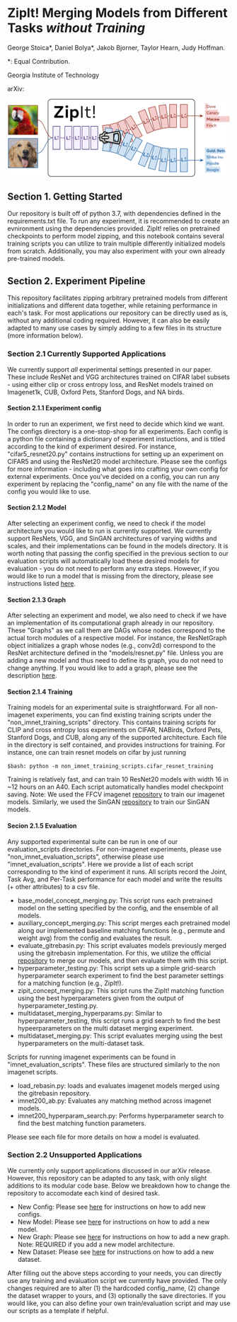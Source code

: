 # ZipIt! Merging Models from Different Tasks *without Training* 

George Stoica*, Daniel Bolya*, Jakob Bjorner, Taylor Hearn, Judy Hoffman.

*: Equal Contribution.

Georgia Institute of Technology



arXiv: 

![](figures/concept.png)

## Section 1. Getting Started
Our repository is built off of python 3.7, with dependencies defined in the requirements.txt file. To run any experiment, it is recommended to create an evnironment using the dependencies provided. ZipIt! relies on pretrained checkpoints to perform model zipping, and this notebook contains several training scripts you can utilize to train multiple differently initialized models from scratch. Additionally, you may also experiment with your own already pre-trained models. 

## Section 2. Experiment Pipeline
This repository facilitates zipping arbitrary pretrained models from different initializations and different data together, while retaining performance in each's task. For most applications our repository can be directly used as is, without any additional coding required. However, it can also be easily adapted to many use cases by simply adding to a few files in its structure (more information below). 

### Section 2.1 Currently Supported Applications
We currently support *all* experimental settings presented in our paper. These include ResNet and VGG architectures trained on CIFAR label subsets - using either clip or cross entropy loss, and ResNet models trained on Imagenet1k, CUB, Oxford Pets, Stanford Dogs, and NA birds. 

#### Section 2.1.1 Experiment config
In order to run an experiment, we first need to decide which kind we want. The configs directory is a one-stop-shop for all experiments. Each config is a python file containing a dictionary of experiment instuctions, and is titled according to the kind of experiment desired. For instance, "cifar5_resnet20.py" contains instructions for setting up an experiment on CIFAR5 and using the ResNet20 model architecture. Please see the configs for more information - including what goes into crafting your own config for external experiments. Once you've decided on a config, you can run any experiment by replacing the "config_name" on any file with the name of the config you would like to use.

#### Section 2.1.2 Model
After selecting an experiment config, we need to check if the model architecture you would like to run is currently supported. We currently support ResNets, VGG, and SinGAN architectures of varying widths and scales, and their implementations can be found in the models directory. It is worth noting that passing the config specified in the previous section to our evaluation scripts will automatically load these desired models for evaluation - you do not need to perform any extra steps. However, if you would like to run a model that is missing from the directory, please see instructions listed [here](https://github.com/gstoica27/ZipIt/tree/master/models). 

#### Section 2.1.3 Graph
After selecting an experiment and model, we also need to check if we have an implementation of its computational graph already in our repository. These "Graphs" as we call them are DAGs whose nodes correspond to the actual torch modules of a respective model. For instance, the ResNetGraph object initializes a graph whose nodes (e.g., conv2d) correspond to the ResNet architecture defined in the "models/resnet.py" file. Unless you are adding a new model and thus need to define its graph, you do not need to change anything. If you would like to add a graph, please see the description [here](https://github.com/gstoica27/ZipIt/tree/master/graphs).

#### Section 2.1.4 Training
Training models for an experimental suite is straightforward. For all non-imagenet experiments, you can find existing training scripts under the "non_imnet_training_scripts" directory. This contains training scripts for CLIP and cross entropy loss experiments on CIFAR, NABirds, Oxford Pets, Stanford Dogs, and CUB, along any of the supported architecture. Each file in the directory is self contained, and provides instructions for training. For instance, one can train resnet models on cifar by just running 
```
$bash: python -m non_imnet_training_scripts.cifar_resnet_training
```
Training is relatively fast, and can train 10 ResNet20 models with width 16 in ~12 hours on an A40. Each script automatically handles model checkpoint saving. 
Note: We used the FFCV imagenet [repository](https://github.com/libffcv/ffcv-imagenet) to train our imagenet models. Similarly, we used the SinGAN [repository](https://github.com/kligvasser/SinGAN) to train our SinGAN models.

#### Secion 2.1.5 Evaluation
Any supported experimental suite can be run in one of our evaluation_scripts directories. For non-imagenet experiments, please use "non_imnet_evaluation_scripts", otherwise please use "imnet_evaluation_scripts". Here we provide a list of each script corresponding to the kind of experiment it runs. All scripts record the Joint, Task Avg, and Per-Task performance for each model and write the results (+ other attributes) to a csv file.
- base_model_concept_merging.py: This script runs each pretrained model on the setting specified by the config, and the ensemble of all models. 
- auxiliary_concept_merging.py: This script merges each pretrained model along our implemented baseline matching functions (e.g., permute and weight avg) from the config and evaluates the result. 
- evaluate_gitrebasin.py: This script evaluates models previously merged using the gitrebasin implementation. For this, we utilize the official [repository](https://github.com/samuela/git-re-basin) to merge our models, and then evaluate them with this script.
- hyperparameter_testing.py: This script sets up a simple grid-search hyperparameter search experiment to find the best parameter settings for a matching function (e.g., ZipIt!).
- zipit_concept_merging.py: This script runs the ZipIt! matching function using the best hyperparameters given from the output of hyperparameter_testing.py. 
- multidataset_merging_hyperparams.py: Similar to hyperparameter_testing, this script runs a grid search to find the best hypeerparameters on the multi dataset merging experiment.
- multidataset_merging.py: This script evaluates merging using the best hyperparameters on the multi-dataset task.

Scripts for running imagenet experiments can be found in "imnet_evaluation_scripts". These files are structured similarly to the non imagenet scripts. 
- load_rebasin.py: loads and evaluates imagenet models merged using the gitrebasin repository.
- imnet200_ab.py: Evaluates any matching method across imagenet models.
- imnet200_hyperparam_search.py: Performs hyperparameter search to find the best matching function parameters.

Please see each file for more details on how a model is evaluated. 


### Section 2.2 Unsupported Applications
We currently only support applications discussed in our arXiv release. However, this repository can be adapted to any task, with only slight additions to its modular code base. Below we breakdown how to change the repository to accomodate each kind of desired task. 

- New Config: Please see [here](https://github.com/gstoica27/ZipIt/tree/master/configs) for instructions on how to add new configs.
- New Model: Please see [here](https://github.com/gstoica27/ZipIt/tree/master/models) for instructions on how to add a new model.
- New Graph: Please see [here](https://github.com/gstoica27/ZipIt/tree/master/graphs) for instructions on how to add a new graph. Note: REQUIRED if you add a new model architecture.
- New Dataset: Please see [here](https://github.com/gstoica27/ZipIt/tree/master/models) for instructions on how to add a new dataset.

After filling out the above steps according to your needs, you can directly use any training and evaluation script we currently have provided. The only changes required are to alter (1) the hardcoded config_name, (2) change the dataset wrapper to yours, and (3) optionally the save directories. If you would like, you can also define your own train/evaluation script and may use our scripts as a template if helpful. 

